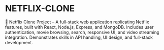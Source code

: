 # NETFLIX-CLONE
🚀 Netflix Clone Project – A full-stack web application replicating Netflix features, built with React, Node.js, Express, and MongoDB. Includes user authentication, movie browsing, search, responsive UI, and video streaming integration. Demonstrates skills in API handling, UI design, and full-stack development.
